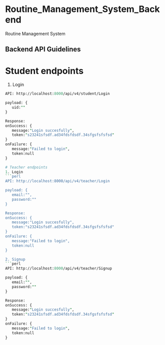 # Routine_Management_System_Backend
Routine Management System

## Backend API Guidelines

# Student endpoints
1. Login
```perl
API: http://localhost:8000/api/v4/student/Login

payload: {
   uid:""
}

Response:
onSuccess: {
   message:"Login succesfully",
   token:"s23241sfsdf.ad34fdsfdsdf.34sfgsfsfsfsd"
}
onFailure: {
   message:"Failed to login",
   token:null
}

# Teacher endpoints
1. Login
```perl
API: http://localhost:8000/api/v4/teacher/Login

payload: {
   email:"",
   password:""
}

Response:
onSuccess: {
   message:"Login succesfully",
   token:"s23241sfsdf.ad34fdsfdsdf.34sfgsfsfsfsd"
}
onFailure: {
   message:"Failed to login",
   token:null
}

2. Signup
```perl
API: http://localhost:8000/api/v4/teacher/Signup

payload: {
   email:"",
   password:""
}

Response:
onSuccess: {
   message:"Login succesfully",
   token:"s23241sfsdf.ad34fdsfdsdf.34sfgsfsfsfsd"
}
onFailure: {
   message:"Failed to login",
   token:null
}
